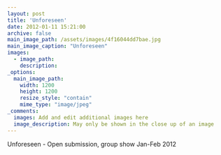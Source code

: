 ```yaml
---
layout: post
title: 'Unforeseen'
date: 2012-01-11 15:21:00
archive: false
main_image_path: /assets/images/4f16044dd7bae.jpg
main_image_caption: "Unforeseen"
images:
  - image_path: 
    description: 
_options:
  main_image_path:
    width: 1200
    height: 1200
    resize_style: "contain"
    mime_type: "image/jpeg"
_comments:
  images: Add and edit additional images here
  image_description: May only be shown in the close up of an image
---
```


Unforeseen - Open submission, group show Jan-Feb 2012